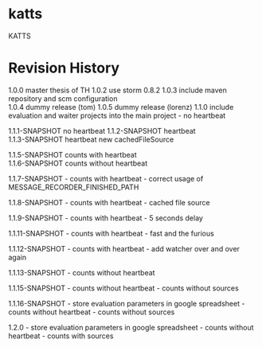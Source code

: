 katts
=====

KATTS

Revision History
================
1.0.0             master thesis of TH 
1.0.2             use storm 0.8.2
1.0.3             include maven repository and scm configuration      
1.0.4             dummy release (tom)
1.0.5             dummy release (lorenz)
1.1.0             include evaluation and waiter projects into the main project - no heartbeat

1.1.1-SNAPSHOT    no heartbeat
1.1.2-SNAPSHOT    heartbeat     
1.1.3-SNAPSHOT    heartbeat
                  new cachedFileSource     


1.1.5-SNAPSHOT    counts with heartbeat       
1.1.6-SNAPSHOT    counts without heartbeat    

1.1.7-SNAPSHOT    - counts with heartbeat 
                  - correct usage of MESSAGE_RECORDER_FINISHED_PATH
                  
1.1.8-SNAPSHOT    - counts with heartbeat 
                  - cached file source

1.1.9-SNAPSHOT    - counts with heartbeat 
                  - 5 seconds delay
                  
1.1.11-SNAPSHOT   - counts with heartbeat 
                  - fast and the furious                  

1.1.12-SNAPSHOT   - counts with heartbeat 
                  - add watcher over and over again
                  
1.1.13-SNAPSHOT   - counts without heartbeat 

1.1.15-SNAPSHOT   - counts without heartbeat
                  - counts without sources
                  
1.1.16-SNAPSHOT   - store evaluation parameters in google spreadsheet
                  - counts without heartbeat
                  - counts without sources
                  
1.2.0             - store evaluation parameters in google spreadsheet
                  - counts without heartbeat
                  - counts with sources            
                  